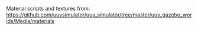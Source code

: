 Material scripts and textures from:
https://github.com/uuvsimulator/uuv_simulator/tree/master/uuv_gazebo_worlds/Media/materials